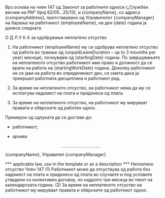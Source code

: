 Врз основа на член 147 од Законот за работните односи („Службен весник на РМ“ број 62/05...25/13), и {companyName}, со адреса {companyAddress}, претставувано од Управителот {companyManager}  на барање на работникот {employeeName}, на ден {date} година ја донесе следната

О Д Л У К А
за одобрување неплатено отсуство
	
1. На работникот {employeeName} му се одобрува неплатено отсуство од работа во траење од {unpaidLeaveDuration – up to 3 mounths per year) месеци), почнувајќи од {startingDate} година.
По завршувањето на неплатеното отсуство работникот има право  и должност да се врати на работа  на {startingWorkDate} година. Доколку работникот не се јави на работа во определениот ден, се смета дека ја прекршил работната дисциплина и работниот ред.

2. За време на неплатеното отсуство, на работникот нема да му се исплатува надомест на плата и придонеси од плата.

3. За време на неплатеното отсуство, на работникот му мируваат правата и обврските од работен однос.


Примерок од одлуката да се достави до:
- работникот;
- архива
								
							
							__________________
{companyName}, 
Управител {companyManager}  



*** applicable law, use in the template or as a description ***
Неплатено отсуство
Член 147
(1) Работникот може да отсуствува од работа без надомест на плата и
придонеси од плата во случаите и под условите утврдени со колективен договор,
но најдолго три месеца во текот на календарската година.
(2) За време на неплатеното отсуство на работникот му мируваат правата и
обврските од работниот однос.
